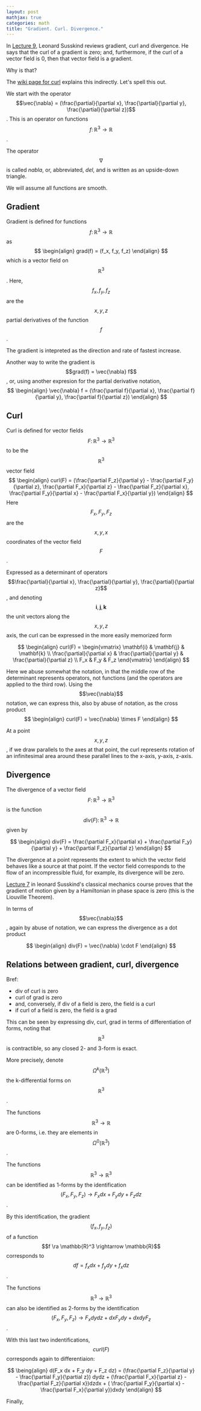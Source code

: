 ```yaml
---
layout: post
mathjax: true
categories: math
title: "Gradient. Curl. Divergence."
---
```

In [Lecture 9](https://www.youtube.com/watch?v=WJn6h-6MMa8&list=PL47F408D36D4CF129&index=9), Leonard Susskind reviews gradient, curl and divergence. He says that the curl of a gradient is zero; and, furthermore, if the curl of a vector field is 0, then that vector field is a gradient.

Why is that?

The [wiki page for curl](https://en.wikipedia.org/wiki/Curl_(mathematics)#cite_note-8) explains this indirectly. Let's spell this out.

We start with the operator $$\vec{\nabla} = (\frac{\partial}{\partial x}, \frac{\partial}{\partial y}, \frac{\partial}{\partial z})$$. This is an operator on functions $$f \colon \mathbb{R}^3 \rightarrow \mathbb{R}$$.

The operator $$\nabla$$ is called *nabla*, or, abbreviated, *del*, and is written as an upside-down triangle.

We will assume all functions are smooth.

## Gradient

Gradient is defined for functions $$f \colon \mathbb{R}^3 \rightarrow \mathbb{R}$$ as
$$
\begin{align}
grad(f) = (f_x, f_y, f_z)
\end{align}
$$
which is a vector field on $$\mathbb{R}^3$$. Here, $$f_x, f_y, f_z$$ are the $$x, y, z$$ partial derivatives of the function $$f$$.

The gradient is intepreted as the direction and rate of fastest increase.

Another way to write the gradient is $$grad(f) = \vec{\nabla} f$$, or, using another expresion for the partial derivative notation,
$$
\begin{align}
\vec{\nabla} f = (\frac{\partial f}{\partial x}, \frac{\partial f}{\partial y}, \frac{\partial f}{\partial z})
\end{align}
$$

## Curl

Curl is defined for vector fields $$F \colon \mathbb{R}^3 \rightarrow \mathbb{R}^3$$ to be the $$\mathbb{R}^3$$ vector field
$$
\begin{align}
curl(F) = (\frac{\partial F_z}{\partial y} - \frac{\partial F_y}{\partial z}, \frac{\partial F_x}{\partial z} - \frac{\partial F_z}{\partial x}, \frac{\partial F_y}{\partial x} - \frac{\partial F_x}{\partial y})
\end{align}
$$
Here $$F_x, F_y, F_z$$ are the $$x, y, x$$ coordinates of the vector field $$F$$.

Expressed as a determinant of operators $$\frac{\partial}{\partial x}, \frac{\partial}{\partial y}, \frac{\partial}{\partial z}$$, and denoting $$\mathbf{i}, \mathbf{j}, \mathbf{k}$$ the unit vectors along the $$x, y, z$$ axis, the curl can be expressed in the more easily memorized form

$$
\begin{align}
curl(F) =
\begin{vmatrix}
\mathbf{i} & \mathbf{j} & \mathbf{k} \\ 
\frac{\partial}{\partial x} & \frac{\partial}{\partial y} & \frac{\partial}{\partial z} \\
F_x & F_y & F_z
\end{vmatrix}
\end{align}
$$

Here we abuse somewhat the notation, in that the middle row of the determinant represents operators, not functions (and the operators are applied to the third row). Using the $$\vec{\nabla}$$ notation, we can express this, also by abuse of notation, as the cross product
$$
\begin{align}
curl(F) = \vec{\nabla} \times F
\end{align}
$$

At a point $$x, y, z$$, if we draw parallels to the axes at that point, the curl represents rotation of an infinitesimal area around these parallel lines to the x-axis, y-axis, z-axis.

## Divergence

The divergence of a vector field $$F \colon \mathbb{R}^3 \rightarrow \mathbb{R}^3$$ is the function $$div(F) \colon \mathbb{R}^3 \rightarrow \mathbb{R}$$ given by

$$
\begin{align}
div(F) = \frac{\partial F_x}{\partial x} + \frac{\partial F_y}{\partial y} + \frac{\partial F_z}{\partial z}
\end{align}
$$

The divergence at a point represents the extent to which the vector field behaves like a source at that point. If the vector field corresponds to the flow of an incompressible fluid, for example, its divergence will be zero.

[Lecture 7](https://www.youtube.com/watch?v=lQIbcV6dQzw&list=PL47F408D36D4CF129&index=7) in leonard Susskind's classical mechanics course proves that the gradient of motion given by a Hamiltonian in phase space is zero (this is the Liouville Theorem).

In terms of $$\vec{\nabla}$$, again by abuse of notation, we can express the divergence as a dot product

$$
\begin{align}
div(F) = \vec{\nabla} \cdot F
\end{align}
$$


## Relations between gradient, curl, divergence

Bref:
- div of curl is zero
- curl of grad is zero
- and, conversely, if div of a field is zero, the field is a curl
- if curl of a field is zero, the field is a grad

This can be seen by expressing div, curl, grad in terms of differentiation of forms, noting that $$\mathbb{R}^3$$ is contractible, so any closed 2- and 3-form is exact.

More precisely, denote $$\Omega^k(\mathbb{R}^3)$$ the k-differential forms on $$\mathbb{R}^3$$.

The functions $$\mathbb{R}^3 \rightarrow \mathbb{R}$$ are 0-forms, i.e. they are elements in $$\Omega^0(\mathbb{R}^3)$$.

The functions $$\mathbb{R}^3 \rightarrow \mathbb{R}^3$$ can be identified as 1-forms by the identification $$(F_x, F_y, F_z) \rightarrow F_x dx + F_y dy + F_z dz$$.

By this identification, the gradient $$(f_x, f_y, f_z)$$ of a function $$f \ra \mathbb{R}^3 \rightarrow \mathbb{R}$$ corresponds to $$df = f_x dx + f_y dy + f_x dz$$.

The functions $$\mathbb{R}^3 \rightarrow \mathbb{R}^3$$ can also be identified as 2-forms by the identification $$(F_x, F_y, F_z) \rightarrow F_x dydz + dx F_y dy + dxdy F_z$$.

With this last two indentifications, $$curl(F)$$ corresponds again to differentiaion:

$$
\being{align}
d(F_x dx + F_y dy + F_z dz) = (\frac{\partial F_z}{\partial y} - \frac{\partial F_y}{\partial z}) dydz + (\frac{\partial F_x}{\partial z} - \frac{\partial F_z}{\partial x})dzdx + ( \frac{\partial F_y}{\partial x} - \frac{\partial F_x}{\partial y})dxdy
\end{align}
$$

Finally, 